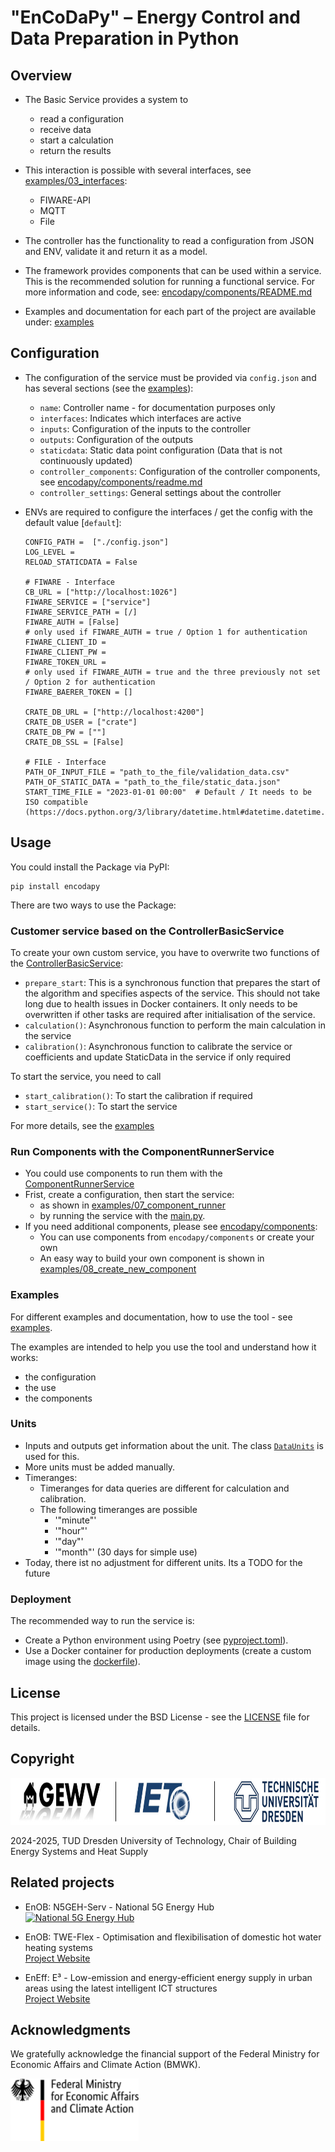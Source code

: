 # "EnCoDaPy" – Energy Control and Data Preparation in Python

## Overview

- The Basic Service provides a system to
  - read a configuration
  - receive data
  - start a calculation
  - return the results
- This interaction is possible with several interfaces, see [examples/03_interfaces](./examples/03_interfaces/):
  - FIWARE-API
  - MQTT
  - File
- The controller has the functionality to read a configuration from JSON and ENV, validate it and return it as a model.
- The framework provides components that can be used within a service. This is the recommended solution for running a functional service.
  For more information and code, see: [encodapy/components/README.md](./encodapy/components/README.md)

- Examples and documentation for each part of the project are available under: [examples](./examples/)

## Configuration

- The configuration of the service must be provided via `config.json` and has several sections (see the [examples](#examples)):
  - `name`: Controller name - for documentation purposes only
  - `interfaces`: Indicates which interfaces are active
  - `inputs`: Configuration of the inputs to the controller
  - `outputs`: Configuration of the outputs
  - `staticdata`: Static data point configuration (Data that is not continuously updated)
  - `controller_components`: Configuration of the controller components, see [encodapy/components/readme.md](./encodapy/components/readme.md)
  - `controller_settings`: General settings about the controller

- ENVs are required to configure the interfaces / get the config with the default value [`default`]:

    ```
    CONFIG_PATH =  ["./config.json"]
    LOG_LEVEL =
    RELOAD_STATICDATA = False

    # FIWARE - Interface
    CB_URL = ["http://localhost:1026"]
    FIWARE_SERVICE = ["service"]
    FIWARE_SERVICE_PATH = [/]
    FIWARE_AUTH = [False]
    # only used if FIWARE_AUTH = true / Option 1 for authentication
    FIWARE_CLIENT_ID = 
    FIWARE_CLIENT_PW = 
    FIWARE_TOKEN_URL = 
    # only used if FIWARE_AUTH = true and the three previously not set / Option 2 for authentication
    FIWARE_BAERER_TOKEN = []

    CRATE_DB_URL = ["http://localhost:4200"]
    CRATE_DB_USER = ["crate"]
    CRATE_DB_PW = [""]
    CRATE_DB_SSL = [False]

    # FILE - Interface
    PATH_OF_INPUT_FILE = "path_to_the_file/validation_data.csv"
    PATH_OF_STATIC_DATA = "path_to_the_file/static_data.json"
    START_TIME_FILE = "2023-01-01 00:00"  # Default / It needs to be ISO compatible (https://docs.python.org/3/library/datetime.html#datetime.datetime.fromisoformat).
    ```

## Usage

You could install the Package via PyPI:

```
pip install encodapy
```

There are two ways to use the Package:

### Customer service based on the ControllerBasicService

To create your own custom service, you have to overwrite two functions of the [ControllerBasicService](./encodapy/service/basic_service.py):

- `prepare_start`: This is a synchronous function that prepares the start of the algorithm and specifies aspects of the service. This should not take long due to health issues in Docker containers. It only needs to be overwritten if other tasks are required after initialisation of the service.
- `calculation()`: Asynchronous function to perform the main calculation in the service
- `calibration()`: Asynchronous function to calibrate the service or coefficients and update StaticData in the service if only required

To start the service, you need to call

- `start_calibration()`: To start the calibration if required
- `start_service()`: To start the service

For more details, see the [examples](#examples)

### Run Components with the ComponentRunnerService

- You could use components to run them with the [ComponentRunnerService](./encodapy/service/component_runner_service.py)
- Frist, create a configuration, then start the service:
  - as shown in [examples/07_component_runner](./examples/07_component_runner/)
  - by running the service with the [main.py](./service_main/main.py).
- If you need additional components, please see [encodapy/components](./encodapy/components/):
  - You can use components from `encodapy/components` or create your own
  - An easy way to build your own component is shown in [examples/08_create_new_component](./examples/08_create_new_component/)

### Examples

For different examples and documentation, how to use the tool - see [examples](./examples/).

The examples are intended to help you use the tool and understand how it works:

- the configuration
- the use
- the components

### Units

- Inputs and outputs get information about the unit. The class [`DataUnits`](./controller_software/utils/units.py) is used for this.
- More units must be added manually.
- Timeranges:
  - Timeranges for data queries are different for calculation and calibration.
  - The following timeranges are possible
    - '"minute"'
    - '"hour"'
    - '"day"'
    - '"month"' (30 days for simple use)
- Today, there ist no adjustment for different units. Its a TODO for the future

### Deployment

The recommended way to run the service is:

- Create a Python environment using Poetry (see [pyproject.toml](./pyproject.toml)).
- Use a Docker container for production deployments (create a custom image using the [dockerfile](dockerfile)).

## License

This project is licensed under the BSD License - see the [LICENSE](LICENSE) file for details.

## Copyright

<a href="https://tu-dresden.de/ing/maschinenwesen/iet/gewv"> <img alt="EBC" src="https://raw.githubusercontent.com/N5GEH/.github/main/logos/Logo-Banner-TUD-IET-GEWV.jpg" height="75"> </a>

2024-2025, TUD Dresden University of Technology, Chair of Building Energy Systems and Heat Supply

## Related projects

- EnOB: N5GEH-Serv - National 5G Energy Hub <br>
<a href="https://n5geh.de/"> <img alt="National 5G Energy Hub"
src="https://avatars.githubusercontent.com/u/43948851?s=200&v=4" height="150"></a>

- EnOB: TWE-Flex - Optimisation and flexibilisation of domestic hot water heating systems <br>
<a href="https://n5geh.de/twe-flex/"> Project Website </a>

- EnEff: E³ - Low-emission and energy-efficient energy supply in urban areas using the latest intelligent ICT structures <br>
<a href="https://n5geh.de/e3/"> Project Website </a>

## Acknowledgments

We gratefully acknowledge the financial support of the Federal Ministry for Economic Affairs and Climate Action (BMWK).

<a href="https://www.bmwi.de/Navigation/EN/Home/home.html"> <img alt="BMWK"
src="https://raw.githubusercontent.com/RWTH-EBC/FiLiP/master/docs/logos/bmwi_logo_en.png" height="100"> </a>

